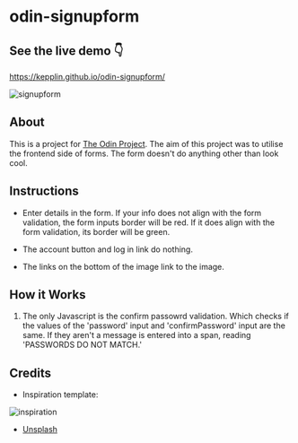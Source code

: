 # odin-signupform

## See the live demo 👇

https://kepplin.github.io/odin-signupform/

![signupform](https://user-images.githubusercontent.com/107027281/211233998-6d787ebb-354f-4990-8bac-149d73c61e9b.png)

## About

This is a project for [The Odin Project](https://www.theodinproject.com/lessons/node-path-intermediate-html-and-css-sign-up-form). The aim of this project was to utilise the frontend side of forms. The form doesn't do anything other than look cool.

## Instructions

- Enter details in the form. If your info does not align with the form validation, the form inputs border will be red. If it does align with the form validation, its border will be green.

- The account button and log in link do nothing.

- The links on the bottom of the image link to the image.

## How it Works

1. The only Javascript is the confirm passowrd validation. Which checks if the values of the 'password' input and 'confirmPassword' input are the same. If they aren't a message is entered into a span, reading 'PASSWORDS DO NOT MATCH.'

## Credits

- Inspiration template: 

![inspiration](https://user-images.githubusercontent.com/107027281/211233617-b2e5dcea-e78a-4379-83a9-42d3ea9ba9e5.png)

- [Unsplash](https://unsplash.com/@godfrey15)



